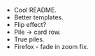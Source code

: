 - Cool README.
- Better templates.
- Flip effect?
- Pile -> card row.
- True piles.
- Firefox - fade in zoom fix.